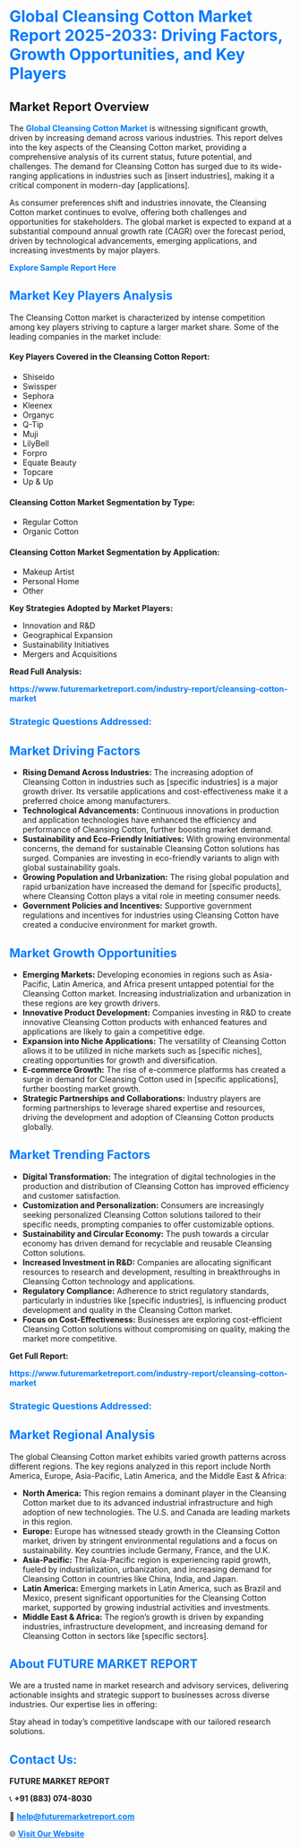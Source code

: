 <h1 style="color: #007BFF;">Global Cleansing Cotton Market Report 2025-2033: Driving Factors, Growth Opportunities, and Key Players</h1>

<section id="overview">
<h2>Market Report Overview</h2>
<p>The <a href="https://www.futuremarketreport.com/industry-report/cleansing-cotton-market" style="color: #007BFF; text-decoration: none;"><strong>Global Cleansing Cotton Market</strong></a> is witnessing significant growth, driven by increasing demand across various industries. This report delves into the key aspects of the Cleansing Cotton market, providing a comprehensive analysis of its current status, future potential, and challenges. The demand for Cleansing Cotton has surged due to its wide-ranging applications in industries such as [insert industries], making it a critical component in modern-day [applications].</p>
<p>As consumer preferences shift and industries innovate, the Cleansing Cotton market continues to evolve, offering both challenges and opportunities for stakeholders. The global market is expected to expand at a substantial compound annual growth rate (CAGR) over the forecast period, driven by technological advancements, emerging applications, and increasing investments by major players.</p>
</section>

<section id="overview">
<p><a href="https://www.futuremarketreport.com/request-sample/reportId=92807" style="color: #007BFF; text-decoration: none;"><strong>Explore Sample Report Here</strong></a></p>
</section>

<section id="key-players">
<h2 style="color: #007BFF;">Market Key Players Analysis</h2>
<p>The Cleansing Cotton market is characterized by intense competition among key players striving to capture a larger market share. Some of the leading companies in the market include:</p>
<h4>Key Players Covered in the Cleansing Cotton Report:</h4>
<ul><li>Shiseido</li><li>Swissper</li><li>Sephora</li><li>Kleenex</li><li>Organyc</li><li>Q-Tip</li><li>Muji</li><li>LilyBell</li><li>Forpro</li><li>Equate Beauty</li><li>Topcare</li><li>Up &amp; Up</li></ul>
<h4>Cleansing Cotton Market Segmentation by Type:</h4>
<ul><li>Regular Cotton</li><li>Organic Cotton</li></ul>

<h4>Cleansing Cotton Market Segmentation by Application:</h4>
<ul><li>Makeup Artist</li><li>Personal Home</li><li>Other</li></ul>
<p><strong>Key Strategies Adopted by Market Players:</strong></p>
<ul>
<li>Innovation and R&D</li>
<li>Geographical Expansion</li>
<li>Sustainability Initiatives</li>
<li>Mergers and Acquisitions</li>
</ul>
</section>

<section>
<p><strong>Read Full Analysis: </strong></p><a href="https://www.futuremarketreport.com/industry-report/cleansing-cotton-market" style="color: #007BFF; text-decoration: none;"><strong>https://www.futuremarketreport.com/industry-report/cleansing-cotton-market</strong></a>
<h3 style="color: #007BFF;">Strategic Questions Addressed:</h3>
</section>

<section id="driving-factors">
<h2 style="color: #007BFF;">Market Driving Factors</h2>
<ul>
<li><strong>Rising Demand Across Industries:</strong> The increasing adoption of Cleansing Cotton in industries such as [specific industries] is a major growth driver. Its versatile applications and cost-effectiveness make it a preferred choice among manufacturers.</li>
<li><strong>Technological Advancements:</strong> Continuous innovations in production and application technologies have enhanced the efficiency and performance of Cleansing Cotton, further boosting market demand.</li>
<li><strong>Sustainability and Eco-Friendly Initiatives:</strong> With growing environmental concerns, the demand for sustainable Cleansing Cotton solutions has surged. Companies are investing in eco-friendly variants to align with global sustainability goals.</li>
<li><strong>Growing Population and Urbanization:</strong> The rising global population and rapid urbanization have increased the demand for [specific products], where Cleansing Cotton plays a vital role in meeting consumer needs.</li>
<li><strong>Government Policies and Incentives:</strong> Supportive government regulations and incentives for industries using Cleansing Cotton have created a conducive environment for market growth.</li>
</ul>
</section>

<section id="growth-opportunities">
<h2 style="color: #007BFF;">Market Growth Opportunities</h2>
<ul>
<li><strong>Emerging Markets:</strong> Developing economies in regions such as Asia-Pacific, Latin America, and Africa present untapped potential for the Cleansing Cotton market. Increasing industrialization and urbanization in these regions are key growth drivers.</li>
<li><strong>Innovative Product Development:</strong> Companies investing in R&D to create innovative Cleansing Cotton products with enhanced features and applications are likely to gain a competitive edge.</li>
<li><strong>Expansion into Niche Applications:</strong> The versatility of Cleansing Cotton allows it to be utilized in niche markets such as [specific niches], creating opportunities for growth and diversification.</li>
<li><strong>E-commerce Growth:</strong> The rise of e-commerce platforms has created a surge in demand for Cleansing Cotton used in [specific applications], further boosting market growth.</li>
<li><strong>Strategic Partnerships and Collaborations:</strong> Industry players are forming partnerships to leverage shared expertise and resources, driving the development and adoption of Cleansing Cotton products globally.</li>
</ul>
</section>

<section id="trending-factors">
<h2 style="color: #007BFF;">Market Trending Factors</h2>
<ul>
<li><strong>Digital Transformation:</strong> The integration of digital technologies in the production and distribution of Cleansing Cotton has improved efficiency and customer satisfaction.</li>
<li><strong>Customization and Personalization:</strong> Consumers are increasingly seeking personalized Cleansing Cotton solutions tailored to their specific needs, prompting companies to offer customizable options.</li>
<li><strong>Sustainability and Circular Economy:</strong> The push towards a circular economy has driven demand for recyclable and reusable Cleansing Cotton solutions.</li>
<li><strong>Increased Investment in R&D:</strong> Companies are allocating significant resources to research and development, resulting in breakthroughs in Cleansing Cotton technology and applications.</li>
<li><strong>Regulatory Compliance:</strong> Adherence to strict regulatory standards, particularly in industries like [specific industries], is influencing product development and quality in the Cleansing Cotton market.</li>
<li><strong>Focus on Cost-Effectiveness:</strong> Businesses are exploring cost-efficient Cleansing Cotton solutions without compromising on quality, making the market more competitive.</li>
</ul>
</section>

<section>
<p><strong>Get Full Report: </strong></p><a href="https://www.futuremarketreport.com/industry-report/cleansing-cotton-market" style="color: #007BFF; text-decoration: none;"><strong>https://www.futuremarketreport.com/industry-report/cleansing-cotton-market</strong></a>
<h3 style="color: #007BFF;">Strategic Questions Addressed:</h3>
</section>


<section id="regional-analysis">
<h2 style="color: #007BFF;">Market Regional Analysis</h2>
<p>The global Cleansing Cotton market exhibits varied growth patterns across different regions. The key regions analyzed in this report include North America, Europe, Asia-Pacific, Latin America, and the Middle East & Africa:</p>
<ul>
<li><strong>North America:</strong> This region remains a dominant player in the Cleansing Cotton market due to its advanced industrial infrastructure and high adoption of new technologies. The U.S. and Canada are leading markets in this region.</li>
<li><strong>Europe:</strong> Europe has witnessed steady growth in the Cleansing Cotton market, driven by stringent environmental regulations and a focus on sustainability. Key countries include Germany, France, and the U.K.</li>
<li><strong>Asia-Pacific:</strong> The Asia-Pacific region is experiencing rapid growth, fueled by industrialization, urbanization, and increasing demand for Cleansing Cotton in countries like China, India, and Japan.</li>
<li><strong>Latin America:</strong> Emerging markets in Latin America, such as Brazil and Mexico, present significant opportunities for the Cleansing Cotton market, supported by growing industrial activities and investments.</li>
<li><strong>Middle East & Africa:</strong> The region’s growth is driven by expanding industries, infrastructure development, and increasing demand for Cleansing Cotton in sectors like [specific sectors].</li>
</ul>
</section>

<footer>
<h2 style="color: #007BFF;">About FUTURE MARKET REPORT</h2>
<p>We are a trusted name in market research and advisory services, delivering actionable insights and strategic support to businesses across diverse industries. Our expertise lies in offering:</p>

<p>Stay ahead in today’s competitive landscape with our tailored research solutions.</p>

<h2 style="color: #007BFF;">Contact Us:</h2>
<p><strong>FUTURE MARKET REPORT</strong></p>
<p>📞 <strong>+91 (883) 074-8030</strong></p>
<p>📧 <strong><a href="mailto:help@futuremarketreport.com" style="color: #007BFF;">help@futuremarketreport.com</a></strong></p>
<p>🌐 <strong><a href="https://www.futuremarketreport.com/" style="color: #007BFF;">Visit Our Website</a></strong></p>
</footer>